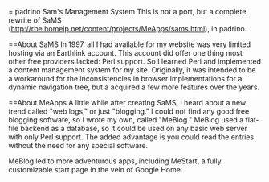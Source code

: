 = padrino Sam's Management System
This is not a port, but a complete rewrite of SaMS (http://rbe.homeip.net/content/projects/MeApps/sams.html),
in padrino.

==About SaMS
In 1997, all I had available for my website was very limited hosting via an Earthlink account. This
account did offer one thing most other free providers lacked: Perl support. So I learned Perl
and implemented a content management system for my site. Originally, it was intended to be 
a workaround for the inconsistencies in browser implementations for a dynamic navigation tree,
but a acquired a few more features over the years.

==About MeApps
A little while after creating SaMS, I heard about a new trend called "web logs," or just
"blogging." I could not find any good free blogging software, so I wrote my own, called
"MeBlog." MeBlog used a flat-file backend as a database, so it could be used on any
basic web server with only Perl support. The added advantage is you could read the 
entries without the need for any special software. 

MeBlog led to more adventurous apps, including MeStart, a fully customizable start page in the vein of 
Google Home.
